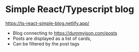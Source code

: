 # Simple React/Typescript blog

https://ts-react-simple-blog.netlify.app/ 

- Blog connecting to https://dummyjson.com/posts
- Posts are displayed as a list of cards, 
- Can be filtered by the post tags

